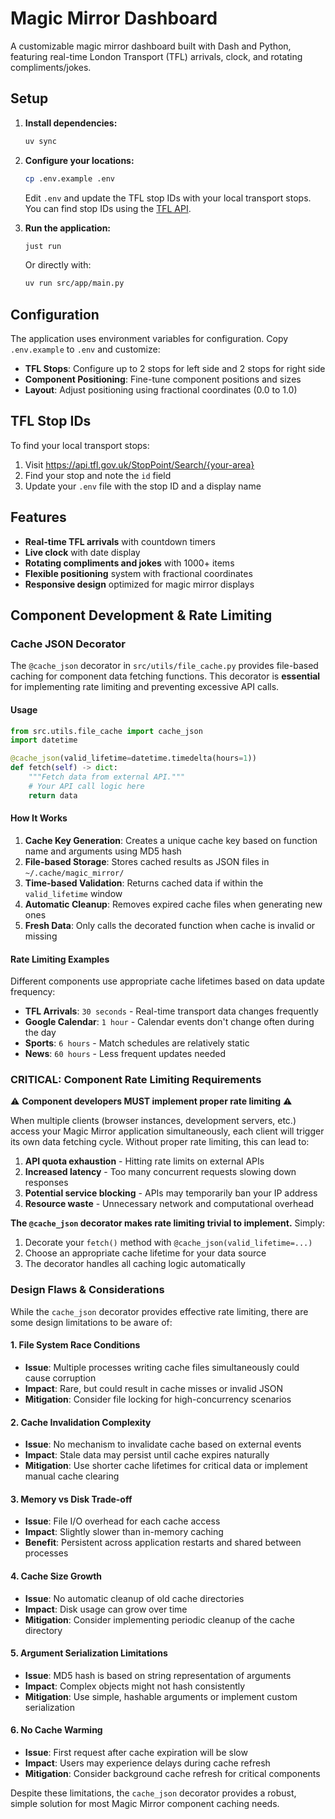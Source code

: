 # Magic Mirror Dashboard

A customizable magic mirror dashboard built with Dash and Python, featuring real-time London Transport (TFL) arrivals, clock, and rotating compliments/jokes.

## Setup

1. **Install dependencies:**
   ```bash
   uv sync
   ```

2. **Configure your locations:**
   ```bash
   cp .env.example .env
   ```
   
   Edit `.env` and update the TFL stop IDs with your local transport stops. You can find stop IDs using the [TFL API](https://api.tfl.gov.uk/).

3. **Run the application:**
   ```bash
   just run
   ```
   
   Or directly with:
   ```bash
   uv run src/app/main.py
   ```

## Configuration

The application uses environment variables for configuration. Copy `.env.example` to `.env` and customize:

- **TFL Stops**: Configure up to 2 stops for left side and 2 stops for right side
- **Component Positioning**: Fine-tune component positions and sizes
- **Layout**: Adjust positioning using fractional coordinates (0.0 to 1.0)

## TFL Stop IDs

To find your local transport stops:
1. Visit https://api.tfl.gov.uk/StopPoint/Search/{your-area}
2. Find your stop and note the `id` field
3. Update your `.env` file with the stop ID and a display name

## Features

- **Real-time TFL arrivals** with countdown timers
- **Live clock** with date display  
- **Rotating compliments and jokes** with 1000+ items
- **Flexible positioning** system with fractional coordinates
- **Responsive design** optimized for magic mirror displays

## Component Development & Rate Limiting

### Cache JSON Decorator

The `@cache_json` decorator in `src/utils/file_cache.py` provides file-based caching for component data fetching functions. This decorator is **essential** for implementing rate limiting and preventing excessive API calls.

#### Usage

```python
from src.utils.file_cache import cache_json
import datetime

@cache_json(valid_lifetime=datetime.timedelta(hours=1))
def fetch(self) -> dict:
    """Fetch data from external API."""
    # Your API call logic here
    return data
```

#### How It Works

1. **Cache Key Generation**: Creates a unique cache key based on function name and arguments using MD5 hash
2. **File-based Storage**: Stores cached results as JSON files in `~/.cache/magic_mirror/`
3. **Time-based Validation**: Returns cached data if within the `valid_lifetime` window
4. **Automatic Cleanup**: Removes expired cache files when generating new ones
5. **Fresh Data**: Only calls the decorated function when cache is invalid or missing

#### Rate Limiting Examples

Different components use appropriate cache lifetimes based on data update frequency:

- **TFL Arrivals**: `30 seconds` - Real-time transport data changes frequently
- **Google Calendar**: `1 hour` - Calendar events don't change often during the day
- **Sports**: `6 hours` - Match schedules are relatively static
- **News**: `60 hours` - Less frequent updates needed

### **CRITICAL: Component Rate Limiting Requirements**

⚠️ **Component developers MUST implement proper rate limiting** ⚠️

When multiple clients (browser instances, development servers, etc.) access your Magic Mirror application simultaneously, each client will trigger its own data fetching cycle. Without proper rate limiting, this can lead to:

1. **API quota exhaustion** - Hitting rate limits on external APIs
2. **Increased latency** - Too many concurrent requests slowing down responses  
3. **Potential service blocking** - APIs may temporarily ban your IP address
4. **Resource waste** - Unnecessary network and computational overhead

**The `@cache_json` decorator makes rate limiting trivial to implement.** Simply:

1. Decorate your `fetch()` method with `@cache_json(valid_lifetime=...)`
2. Choose an appropriate cache lifetime for your data source
3. The decorator handles all caching logic automatically

### Design Flaws & Considerations

While the `cache_json` decorator provides effective rate limiting, there are some design limitations to be aware of:

#### 1. **File System Race Conditions**
- **Issue**: Multiple processes writing cache files simultaneously could cause corruption
- **Impact**: Rare, but could result in cache misses or invalid JSON
- **Mitigation**: Consider file locking for high-concurrency scenarios

#### 2. **Cache Invalidation Complexity**
- **Issue**: No mechanism to invalidate cache based on external events
- **Impact**: Stale data may persist until cache expires naturally
- **Mitigation**: Use shorter cache lifetimes for critical data or implement manual cache clearing

#### 3. **Memory vs Disk Trade-off**
- **Issue**: File I/O overhead for each cache access
- **Impact**: Slightly slower than in-memory caching
- **Benefit**: Persistent across application restarts and shared between processes

#### 4. **Cache Size Growth**
- **Issue**: No automatic cleanup of old cache directories
- **Impact**: Disk usage can grow over time
- **Mitigation**: Consider implementing periodic cleanup of the cache directory

#### 5. **Argument Serialization Limitations**
- **Issue**: MD5 hash is based on string representation of arguments
- **Impact**: Complex objects might not hash consistently
- **Mitigation**: Use simple, hashable arguments or implement custom serialization

#### 6. **No Cache Warming**
- **Issue**: First request after cache expiration will be slow
- **Impact**: Users may experience delays during cache refresh
- **Mitigation**: Consider background cache refresh for critical components

Despite these limitations, the `cache_json` decorator provides a robust, simple solution for most Magic Mirror component caching needs.
